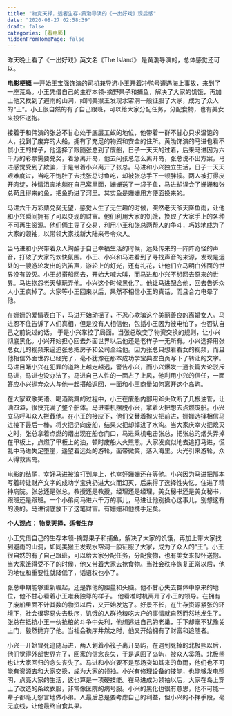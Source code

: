 ```yaml
---
title: "物竞天择，适者生存-黄渤导演的《一出好戏》观后感"
date: "2020-08-27 02:58:39"
draft: false
categories: [看电影]
hiddenFromHomePage: false
---
```

昨天晚上看了《一出好戏》英文名《The Island》 是黄渤导演的，总体感觉还可以。

**电影梗概** 
 一开始王宝强饰演的司机兼导游小王开着冲鸭号遭遇海上事故，来到了一座荒岛。小王凭借自己的生存本领-摘野果子和捕鱼，解决了大家的饥饿，再加上他又找到了避雨的山洞，如同美猴王发现水帘洞一般征服了大家，成为了众人的“王”。小王很自然的有了自己跟班，可以给大家分配任务，分配食物，也有美女来投怀送抱。

接着于和伟演的张总不甘心处于底层工蚁的地位，他带着一群不甘心只求温饱的人，找到了废弃的大船，拥有了充足的物资和安全的住所。黄渤饰演的马进也看不惯小王的样子，他选择了跟随张总到了废船，日子一天天的过着，后来马进因为六千万的彩票需要兑奖，着急离开岛，他去问张总怎么离开岛，张总说不出方案，马进感觉受到了欺骗，于是带着小兴离开了张总。马进和小兴独立生活，日子一天天艰难度过，当吃不饱肚子去找张总讨鱼吃，却被张总手下一顿胖揍。两人被打得皮开肉绽，神情沮丧地躺在自己窝里面，姗姗送了一袋子鱼，马进却误会了姗姗和张总苟且得来的鱼，把鱼扔进了河里。其实鱼是姗姗用方便面换来的。

马进六千万彩票兑奖无望，感觉人生了无生趣的时候，突然老天爷天降鱼雨，让他和小兴瞬间拥有了可以变现的财富。他们利用大家的饥饿，换取了大家手上的各种不可再生资源。他们俩主导了交易，利用小王和张总两帮人的争斗，巧妙地成为了大家的领袖，以带领大家找新大陆来号令众人。

当马进和小兴带着众人陶醉于自己幸福生活的时候，远处传来的一阵阵奇怪的声音，打破了大家的欢快氛围。小王、小兴和马进看到了寻找声音的来源，发现是远处的一艘游轮发出的汽笛声，游轮上的灯光，还有礼花，让他们立马明白外面的世界没有毁灭。小王想搭船回去，开始大喊大叫，而马进和小兴不想回去原来的世界。马进抱怨老天爷玩弄他。小兴这个时候黑化了。他让马进配合他，回去告诉众人小王疯掉了。大家等小王回来以后，果然不相信小王的真话，而且合力电晕了他。

在姗姗的爱情表白下，马进开始动摇了，不忍心欺骗这个美丽善良的离婚女人。马进忍不住告诉了人们真相，但是没有人相信他，包括小王因为被电怕了，也否认自己之前说过的话。 于是小兴掌控了局面。当张总改变了物资交换的规则，让小兴彻底黑化。小兴开始担心回去外面世界以后他还是老样子一无所有。小兴选择用张总女儿的视频来逼迫张总把房子和公司全给他。因为张总只想看看女的视频，而且他相信外面世界已经完了，毫不犹豫在那本成功学宝典空白页写下了转让的文字。 马进目睹小兴在犯罪的道路上越走越远，警告小兴，而小兴爆发一通长篇大论驳斥马进，马进也没办法了。马进自己人性的一面占了上风，他利用小兴的信任，一面答应小兴抛弃众人与他一起搭船返回，一面和小王商量如何离开这个岛屿。

在大家欢歌笑语、喝酒跳舞的过程中，小王在废船内部用斧头砍断了几根油管，让油四溢，很快充满了整个船体。马进乘机摆脱小兴，拿着火把想去点燃废船。小兴立马呼叫众人拦截他。在小王的接应下，他们交替着抛火把前进，姗姗选择相信马进接下最后一棒，将火把扔向废船，结果火把却掉进了水沟。当大家庆幸火把熄灭之时，张总拿着点燃的烟出现在船仓门口，马进乘机电击张总，把张总的烟头弄掉在甲板上，点燃了甲板上的油，顿时废船大火熊熊。大家发疯似地去追打马进，慌乱中马进失足堕崖，遥望着远处的游轮，面带微笑，落入海里。火光引来游轮，众人得救离岛。

电影的结尾，幸好马进被浪打到岸上，也幸好姗姗还在等他。小兴因为马进把那本写着转让财产文字的成功学宝典扔进大火而幻灭，后来得了选择性失忆，住进了精神病院。张总还是张总，教授还是教授，经理还是经理，美女秘书还是美女秘书，跟班还是跟班。一个小弟问马进六千万的事儿，马进让他别操心这事儿，别想这有的没的。马进彻底放下了这笔财富。有姗姗和他携手足矣。


**个人观点： 物竞天择，适者生存** 

小王凭借自己的生存本领-摘野果子和捕鱼，解决了大家的饥饿，再加上带大家找到避雨的山洞，如同美猴王发现水帘洞一般征服了大家，成为了众人的“王”。小王很自然的有了自己跟班，可以给大家分配任务，分配食物，也有美女来投怀送抱。当大家饿得受不了的时候，他又带着大家去抢食物。当社会秩序恢复正常以后，他的地位和重要性就降低了，话语权也小了。

张总中期能够重新崛起，还是靠他的胆量和头脑。他不甘心失去群体中原来的地位，他不甘心看着小王唯我独尊的样子。 他看准时机离开了小王的领导。在拥有了废船里面不计其数的物资以后，又开始发达了。好景不长，在生存资源紧张的环境下，社会很容易失去秩序，饥饿的人群抢粮吃大户的事情就自然而然地发生了。张总在抵抗小王一伙抢粮的斗争中失利，他想逃进自己的老巢，手下却毫不犹豫关上门，毅然抛弃了他。当社会秩序井然之时，他又开始拥有了财富和追随者。

小兴一开始冒死追随马进，两人划着小筏子离开岛屿，在遇到死掉的北极熊以后，他们觉得外部世界完了，回家的信念丧失，于是返回了岛屿，被众人奚落。北极熊也让大家回归的念头丧失了。马进和小兴要不是那场突如其来的鱼雨，他们也不可能有资源去和大家交换，成为大家的领袖。小兴有修理设备的技能，也能够发电照明，点亮大家的生活，这也算是一项硬技能。在马进成为领袖以后，大家在岛上穿上了改造的条纹衣服，非常像医院的病号服。小兴的黑化也很有意思，他不可能一辈子都毫无怨言地做小弟。人最后总是要考虑自己的利益，但小兴的不择手段，毫无底线，让他最终自食其果。

